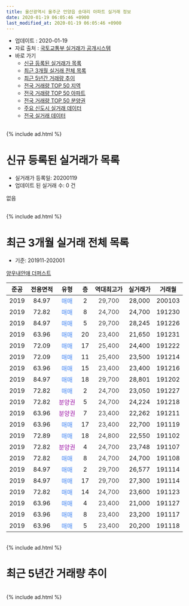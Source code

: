 ```yaml
---
title: 울산광역시 울주군 언양읍 송대리 아파트 실거래 정보
date: 2020-01-19 06:05:46 +0900
last_modified_at: 2020-01-19 06:05:46 +0900
---
```


* 업데이트 : 2020-01-19
* 자료 출처 : [국토교통부 실거래가 공개시스템](http://rt.molit.go.kr)
* 바로 가기
    * [신규 등록된 실거래가 목록](#신규-등록된-실거래가-목록)
    * [최근 3개월 실거래 전체 목록](#최근-3개월-실거래-전체-목록)
    * [최근 5년간 거래량 추이](#최근-5년간-거래량-추이)
    * [전국 거래량 TOP 50 지역](https://apt-info.github.io/apt-trade-info/최근-3개월-전국에서-가장-거래가-많이-발생한-지역)
    * [전국 거래량 TOP 50 아파트](https://apt-info.github.io/apt-trade-info/최근-3개월-전국에서-가장-거래가-많이-발생한-아파트)
    * [전국 거래량 TOP 50 분양권](https://apt-info.github.io/apt-trade-info/최근-3개월-전국에서-가장-거래가-많이-발생한-분양권)
    * [주요 신도시 실거래 데이터](https://apt-info.github.io/apt-trade-info/주요-신도시)
    * [전국 실거래 데이터](https://apt-info.github.io/apt-trade-info/전국)
<br>
{% include ad.html %}
<br>

# 신규 등록된 실거래가 목록
* 실거래가 등록일: 20200119
* 업데이트 된 실거래 수: 0 건

없음

<br>
{% include ad.html %}
<br>

# 최근 3개월 실거래 전체 목록
* 기준: 201911-202001


[양우내안애 더퍼스트](https://search.naver.com/search.naver?query=%EC%9A%B8%EC%82%B0%EA%B4%91%EC%97%AD%EC%8B%9C+%EC%9A%B8%EC%A3%BC%EA%B5%B0+%EC%96%B8%EC%96%91%EC%9D%8D+%EC%86%A1%EB%8C%80%EB%A6%AC+%EC%96%91%EC%9A%B0%EB%82%B4%EC%95%88%EC%95%A0+%EB%8D%94%ED%8D%BC%EC%8A%A4%ED%8A%B8)

|준공|전용면적|유형|층|역대최고가|실거래가|거래월|
|:---:|:---:|:---:|:---:|:---:|:---:|:---:|
|2019|84.97|<span style="color:#4285f3">매매</span>|2|<span style="color:#444444">29,700</span>|28,000|200103|
|2019|72.82|<span style="color:#4285f3">매매</span>|8|<span style="color:#444444">24,700</span>|24,700|191230|
|2019|84.97|<span style="color:#4285f3">매매</span>|5|<span style="color:#444444">29,700</span>|28,245|191226|
|2019|63.96|<span style="color:#4285f3">매매</span>|20|<span style="color:#444444">23,400</span>|21,650|191231|
|2019|72.09|<span style="color:#4285f3">매매</span>|17|<span style="color:#444444">25,400</span>|24,400|191222|
|2019|72.09|<span style="color:#4285f3">매매</span>|11|<span style="color:#444444">25,400</span>|23,500|191214|
|2019|63.96|<span style="color:#4285f3">매매</span>|15|<span style="color:#444444">23,400</span>|23,400|191216|
|2019|84.97|<span style="color:#4285f3">매매</span>|18|<span style="color:#444444">29,700</span>|28,801|191202|
|2019|72.82|<span style="color:#4285f3">매매</span>|2|<span style="color:#444444">24,700</span>|23,050|191227|
|2019|72.82|<span style="color:#9C11A5">분양권</span>|5|<span style="color:#444444">24,700</span>|24,224|191218|
|2019|63.96|<span style="color:#9C11A5">분양권</span>|7|<span style="color:#444444">23,400</span>|22,262|191211|
|2019|63.96|<span style="color:#4285f3">매매</span>|17|<span style="color:#444444">23,400</span>|22,700|191119|
|2019|72.89|<span style="color:#4285f3">매매</span>|18|<span style="color:#444444">24,800</span>|22,550|191102|
|2019|72.82|<span style="color:#9C11A5">분양권</span>|4|<span style="color:#444444">24,700</span>|23,748|191107|
|2019|72.82|<span style="color:#4285f3">매매</span>|8|<span style="color:#444444">24,700</span>|24,700|191108|
|2019|84.97|<span style="color:#4285f3">매매</span>|2|<span style="color:#444444">29,700</span>|26,577|191114|
|2019|84.97|<span style="color:#4285f3">매매</span>|17|<span style="color:#444444">29,700</span>|27,300|191114|
|2019|72.82|<span style="color:#4285f3">매매</span>|14|<span style="color:#444444">24,700</span>|23,600|191123|
|2019|63.96|<span style="color:#4285f3">매매</span>|4|<span style="color:#444444">23,400</span>|21,000|191127|
|2019|63.96|<span style="color:#4285f3">매매</span>|8|<span style="color:#444444">23,400</span>|23,200|191117|
|2019|63.96|<span style="color:#4285f3">매매</span>|5|<span style="color:#444444">23,400</span>|20,200|191118|


<br>
{% include ad.html %}
<br>

# 최근 5년간 거래량 추이


<div style="width:100%;">
    <canvas id="deal_progress" height="200"></canvas>
</div>

<script>
new Chart(document.getElementById("deal_progress"), {
    type: 'line',
    data: {
        labels: ['201501','201502','201503','201504','201505','201506','201507','201508','201509','201510','201511','201512','201601','201602','201603','201604','201605','201606','201607','201608','201609','201610','201611','201612','201701','201702','201703','201704','201705','201706','201707','201708','201709','201710','201711','201712','201801','201802','201803','201804','201805','201806','201807','201808','201809','201810','201811','201812','201901','201902','201903','201904','201905','201906','201907','201908','201909','201910','201911','201912','202001'],
        datasets: [{
            label: '매매',
            pointRadius: 1,
            data: [0, 0, 0, 0, 0, 0, 0, 0, 0, 0, 0, 0, 0, 0, 0, 0, 0, 0, 0, 0, 0, 0, 0, 0, 0, 0, 0, 0, 0, 0, 0, 0, 0, 0, 0, 0, 4, 2, 6, 4, 4, 2, 2, 3, 6, 9, 12, 27, 70, 57, 25, 21, 7, 12, 4, 5, 8, 7, 10, 10, 1],
            borderColor: "rgba(255, 201, 14, 1)",
            backgroundColor: "rgba(255, 201, 14, 0.5)",
            fill: false,
            lineTension: 0
        },{
            label: '전월세',
            pointRadius: 1,
            data: [0, 0, 0, 0, 0, 0, 0, 0, 0, 0, 0, 0, 0, 0, 0, 0, 0, 0, 0, 0, 0, 0, 0, 0, 0, 0, 0, 0, 0, 0, 0, 0, 0, 0, 0, 0, 0, 0, 0, 0, 0, 0, 0, 0, 0, 0, 0, 0, 1, 2, 13, 10, 5, 9, 5, 1, 3, 0, 0, 0, 0],
            borderColor: "rgba(0, 141, 185, 1)",
            backgroundColor: "rgba(0, 141, 185, 0.5)",
            fill: false,
            lineTension: 0
        }
        ]
    },
    options: {
        responsive: true,
        title: {
            display: false
        },
        tooltips: {
            mode: 'index',
            intersect: false
        },
        hover: {
            mode: 'nearest',
            intersect: true
        },
        scales: {
            xAxes: [{
                display: true,
                scaleLabel: {
                    display: true,
                    labelString: '년/월'
                }
            }],
            yAxes: [{
                display: true,
                ticks: {
                    suggestedMin: 0,
                },
                scaleLabel: {
                    display: true,
                    labelString: '실거래 수'
                }
            }]
        }
    }
});

</script>


<br>
{% include ad.html %}
<br>

